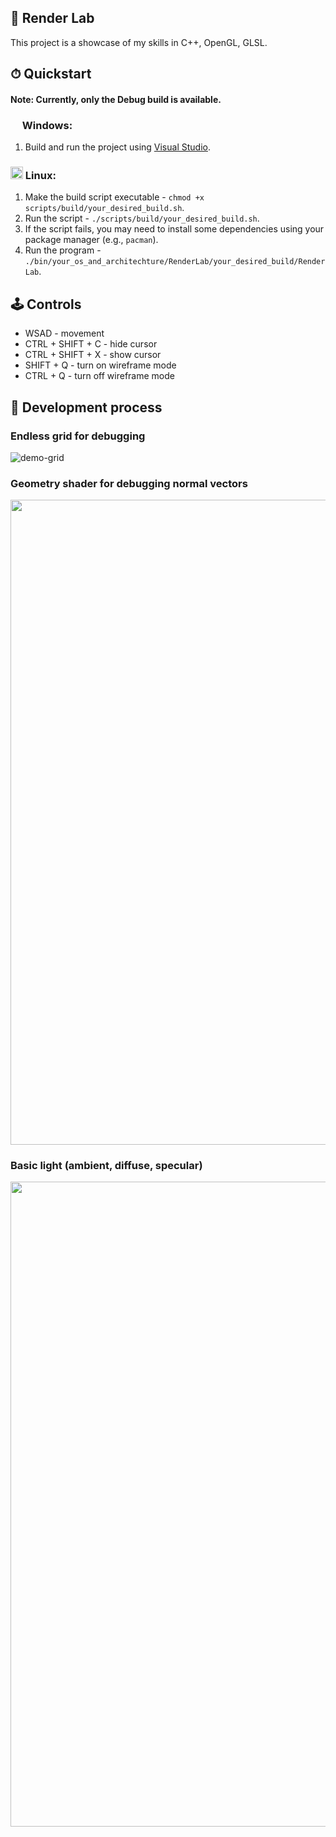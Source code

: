 ## 🔭 Render Lab

This project is a showcase of my skills in C++, OpenGL, GLSL.

## ⏱ Quickstart

#### Note: Currently, only the Debug build is available.

### <img width="15px" src="https://cdn.jsdelivr.net/gh/devicons/devicon@latest/icons/windows11/windows11-original.svg" /> Windows:
1. Build and run the project using [Visual Studio](https://visualstudio.microsoft.com/vs/).

### <img width="20px" src="https://cdn.jsdelivr.net/gh/devicons/devicon@latest/icons/linux/linux-original.svg" /> Linux:
1. Make the build script executable - `chmod +x scripts/build/your_desired_build.sh`.
2. Run the script - `./scripts/build/your_desired_build.sh`.
3. If the script fails, you may need to install some dependencies using your package manager (e.g., `pacman`).
4. Run the program - `./bin/your_os_and_architechture/RenderLab/your_desired_build/RenderLab`.

## 🕹 Controls
- WSAD - movement
- CTRL + SHIFT + C - hide cursor
- CTRL + SHIFT + X - show cursor
- SHIFT + Q - turn on wireframe mode
- CTRL + Q - turn off wireframe mode

## 🧰 Development process
### Endless grid for debugging
![demo-grid](https://github.com/user-attachments/assets/74ce3c59-9e38-4efc-9873-68f2be778b9d)

### Geometry shader for debugging normal vectors
<img width="1920" height="1032" alt="" src="https://github.com/user-attachments/assets/1ef7b2ea-a7f0-4265-9efe-b423fa5da1bc" /> 

### Basic light (ambient, diffuse, specular) 
<img width="1920" height="1032" alt="" src="https://github.com/user-attachments/assets/9df96853-01c1-4def-b6a4-8e01175df5c6" />
